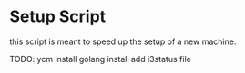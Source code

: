 # Setup Script
this script is meant to speed up the setup of a new machine.

TODO:
ycm install
golang install
add i3status file

